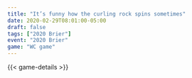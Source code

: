 ```yaml
---
title: "It’s funny how the curling rock spins sometimes"
date: 2020-02-29T08:01:00-05:00
draft: false
tags: ["2020 Brier"]
event: "2020 Brier"
game: "WC game"
---
```

{{< game-details >}}
<!--more--> 
